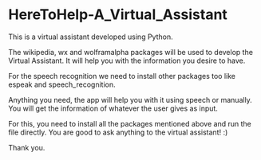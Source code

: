 # HereToHelp-A_Virtual_Assistant

This is a virtual assistant developed using Python. 

The wikipedia, wx and wolframalpha packages will be used to develop the Virtual Assistant. 
It will help you with the information you desire to have.

For the speech recognition we need to install other packages too like espeak and speech_recognition.

Anything you need, the app will help you with it using speech or manually. You will get the information of whatever the user gives as input. 

For this, you need to install all the packages mentioned above and run the file directly.
You are good to ask anything to the virtual assistant! :)


Thank you.

